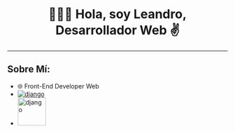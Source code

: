 <div align="center">
<h1 align="center">🙋🏻‍♂️ Hola, soy Leandro, Desarrollador Web ✌️</h1>
</div>

<div align="center">
 
</div>

***

## Sobre Mí: ##

* 🌐 Front-End Developer Web
* [![django](https://cdn3.emoji.gg/emojis/7657-django.png)](https://emoji.gg/emoji/7657-django)
* <a href="https://emoji.gg/emoji/7657-django"><img src="https://cdn3.emoji.gg/emojis/7657-django.png" width="64px" height="64px" alt="django"></a>
